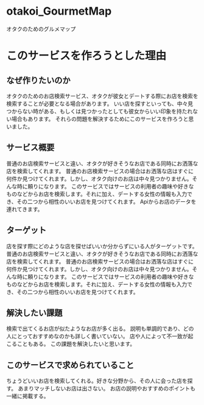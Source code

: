 # otakoi_GourmetMap
オタクのためのグルメマップ

# このサービスを作ろうとした理由


## なぜ作りたいのか
オタクのためのお店検索サービス、オタクが彼女とデートする際にお店を検索を検索することが必要となる場合があります。
いい店を探すといっても、中々見つからない時がある、もしくは見つかったとしても彼女からいい印象を持たれない場合もあります。
それらの問題を解決するためにこのサービスを作ろうと思いました。


## サービス概要
普通のお店検索サービスと違い、オタクが好きそうなお店である同時にお洒落な店を検索してくれます。
普通のお店検索サービスの場合はお洒落な店はすぐに何件か見つけてくれます。しかし、オタク向けのお店は中々見つかりません。そんな時に頼りになります。
このサービスではサービスの利用者の趣味や好きなものなどからお店を検索します。それに加え、デートする女性の情報も入力でき、その二つから相性のいいお店を見つけてくれます。
Apiからお店のデータを連れてきます。


## ターゲット
店を探す際にどのような店を探せばいいか分からずにいる人がターゲットです。
普通のお店検索サービスと違い、オタクが好きそうなお店である同時にお洒落な店を検索してくれます。
普通のお店検索サービスの場合はお洒落な店はすぐに何件か見つけてくれます。しかし、オタク向けのお店は中々見つかりません。そんな時に頼りになります。
このサービスではサービスの利用者の趣味や好きなものなどからお店を検索します。それに加え、デートする女性の情報も入力でき、その二つから相性のいいお店を見つけてくれます。


## 解決したい課題
検索で出てくるお店が似たようなお店が多く出る。
説明も単調的であり、どの人にとっておすすめなのかも詳しく書いていない。
店や人によって不一致が起こることもある。
この課題を解決したいと思います。

## このサービスで求められていること

ちょうどいいお店を検索してくれる。好きな分野から、その人に会った店を探す。
あまりマッチしないお店は出さない。
お店の説明やおすすめのポイントも一緒に掲載する。




